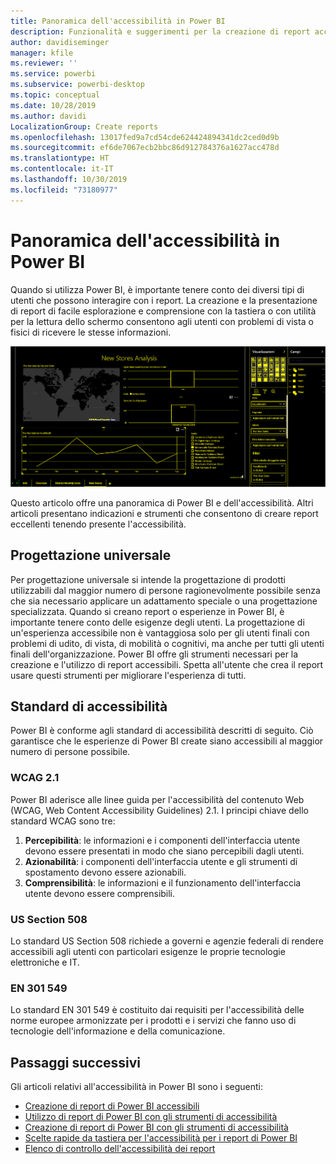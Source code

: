 ```yaml
---
title: Panoramica dell'accessibilità in Power BI
description: Funzionalità e suggerimenti per la creazione di report accessibili a Power BI Desktop
author: davidiseminger
manager: kfile
ms.reviewer: ''
ms.service: powerbi
ms.subservice: powerbi-desktop
ms.topic: conceptual
ms.date: 10/28/2019
ms.author: davidi
LocalizationGroup: Create reports
ms.openlocfilehash: 13017fed9a7cd54cde624424894341dc2ced0d9b
ms.sourcegitcommit: ef6de7067ecb2bbc86d912784376a1627acc478d
ms.translationtype: HT
ms.contentlocale: it-IT
ms.lasthandoff: 10/30/2019
ms.locfileid: "73180977"
---
```

# <a name="overview-of-accessibility-in-power-bi"></a>Panoramica dell'accessibilità in Power BI
Quando si utilizza Power BI, è importante tenere conto dei diversi tipi di utenti che possono interagire con i report. La creazione e la presentazione di report di facile esplorazione e comprensione con la tastiera o con utilità per la lettura dello schermo consentono agli utenti con problemi di vista o fisici di ricevere le stesse informazioni.

![Impostazioni contrasto elevato di Windows](media/desktop-accessibility/accessibility-05b.png)

Questo articolo offre una panoramica di Power BI e dell'accessibilità. Altri articoli presentano indicazioni e strumenti che consentono di creare report eccellenti tenendo presente l'accessibilità.

## <a name="universal-design"></a>Progettazione universale

Per progettazione universale si intende la progettazione di prodotti utilizzabili dal maggior numero di persone ragionevolmente possibile senza che sia necessario applicare un adattamento speciale o una progettazione specializzata. Quando si creano report o esperienze in Power BI, è importante tenere conto delle esigenze degli utenti. La progettazione di un'esperienza accessibile non è vantaggiosa solo per gli utenti finali con problemi di udito, di vista, di mobilità o cognitivi, ma anche per tutti gli utenti finali dell'organizzazione. Power BI offre gli strumenti necessari per la creazione e l'utilizzo di report accessibili. Spetta all'utente che crea il report usare questi strumenti per migliorare l'esperienza di tutti.

## <a name="accessibility-standards"></a>Standard di accessibilità

Power BI è conforme agli standard di accessibilità descritti di seguito.  Ciò garantisce che le esperienze di Power BI create siano accessibili al maggior numero di persone possibile.

### <a name="wcag-21"></a>WCAG 2.1
Power BI aderisce alle linee guida per l'accessibilità del contenuto Web (WCAG, Web Content Accessibility Guidelines) 2.1. I principi chiave dello standard WCAG sono tre:

1. **Percepibilità**: le informazioni e i componenti dell'interfaccia utente devono essere presentati in modo che siano percepibili dagli utenti.
2. **Azionabilità**: i componenti dell'interfaccia utente e gli strumenti di spostamento devono essere azionabili.
3. **Comprensibilità**: le informazioni e il funzionamento dell'interfaccia utente devono essere comprensibili.

### <a name="us-section-508"></a>US Section 508

Lo standard US Section 508 richiede a governi e agenzie federali di rendere accessibili agli utenti con particolari esigenze le proprie tecnologie elettroniche e IT.

### <a name="en-301-549"></a>EN 301 549
Lo standard EN 301 549 è costituito dai requisiti per l'accessibilità delle norme europee armonizzate per i prodotti e i servizi che fanno uso di tecnologie dell'informazione e della comunicazione.  



## <a name="next-steps"></a>Passaggi successivi

Gli articoli relativi all'accessibilità in Power BI sono i seguenti:

* [Creazione di report di Power BI accessibili](desktop-accessibility-creating-reports.md) 
* [Utilizzo di report di Power BI con gli strumenti di accessibilità](desktop-accessibility-consuming-tools.md)
* [Creazione di report di Power BI con gli strumenti di accessibilità](desktop-accessibility-creating-tools.md)
* [Scelte rapide da tastiera per l'accessibilità per i report di Power BI](desktop-accessibility-keyboard-shortcuts.md)
* [Elenco di controllo dell'accessibilità dei report](desktop-accessibility-creating-reports.md#report-accessibility-checklist)


